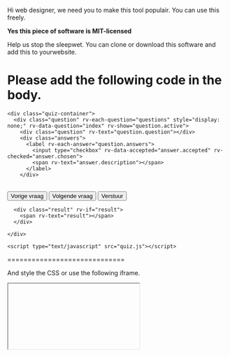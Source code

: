 Hi web designer, we need you to make this tool populair. You can use this freely.

**Yes this piece of software is MIT-licensed**

Help us stop the sleepwet. You can clone or download this software and add this to yourwebsite.

Please add the following code in the body. 
===============================================
    <div class="quiz-container">
      <div class="question" rv-each-question="questions" style="display: none;" rv-data-question="index" rv-show="question.active">
        <div class="question" rv-text="question.question"></div>
        <div class="answers">
          <label rv-each-answer="question.answers">
            <input type="checkbox" rv-data-accepted="answer.accepted" rv-checked="answer.chosen">
            <span rv-text="answer.description"></span>
          </label>
        </div>
<br/>
        <button id="previous" rv-enabled="index | > 0" rv-on-click="prev">Vorige vraag</button>
        <button id="next" rv-enabled="index | beforeLast questions" rv-on-click="next">Volgende vraag</button>
        <button id="submit" rv-data-enabled="index | atLast questions" rv-on-click="check">Verstuur</button>
      </div>

      <div class="result" rv-if="result">
        <span rv-text="result"></span>
      </div>

    </div>

    <script type="text/javascript" src="quiz.js"></script>


=============================

And style the CSS or use the following iframe.

<iframe> #githubpages </iframe>
